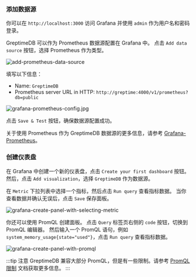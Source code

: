 
### 添加数据源

你可以在 `http://localhost:3000` 访问 Grafana 并使用 `admin` 作为用户名和密码登录。

GreptimeDB 可以作为 Prometheus 数据源配置在 Grafana 中。
点击 `Add data source` 按钮，选择 Prometheus 作为类型。

![add-prometheus-data-source](/add-prometheus-data-source.jpg)

填写以下信息：

* Name: `GreptimeDB`
* Prometheus server URL in HTTP: `http://greptime:4000/v1/prometheus?db=public`

![grafana-prometheus-config.jpg](/grafana-prometheus-config.jpg)

点击 `Save & Test` 按钮，确保数据源配置成功。

关于使用 Prometheus 作为 GreptimeDB 数据源的更多信息，请参考 [Grafana-Prometheus](/user-guide/clients/grafana.md#prometheus)。

### 创建仪表盘

在 Grafana 中创建一个新的仪表盘，点击 `Create your first dashboard` 按钮。
然后，点击 `Add visualization`，选择 `GreptimeDB` 作为数据源。

在 `Metric` 下拉列表中选择一个指标，然后点击 `Run query` 查看指标数据。
当你查看数据并确认无误后，点击 `Save` 保存面板。

![grafana-create-panel-with-selecting-metric](/grafana-create-panel-with-selecting-metric.png)

你还可以使用 PromQL 创建面板。
点击 `Query` 标签页右侧的 `code` 按钮，切换到 PromQL 编辑器。
然后输入一个 PromQL 语句，例如 `system_memory_usage{state="used"}`，点击 `Run query` 查看指标数据。

![grafana-create-panel-with-promql](/grafana-create-panel-with-promql.png)

:::tip 注意
GreptimeDB 兼容大部分 PromQL，但是有一些限制。请参考 [PromQL 限制](/user-guide/query-data/promql#limitations) 文档获取更多信息。
:::
